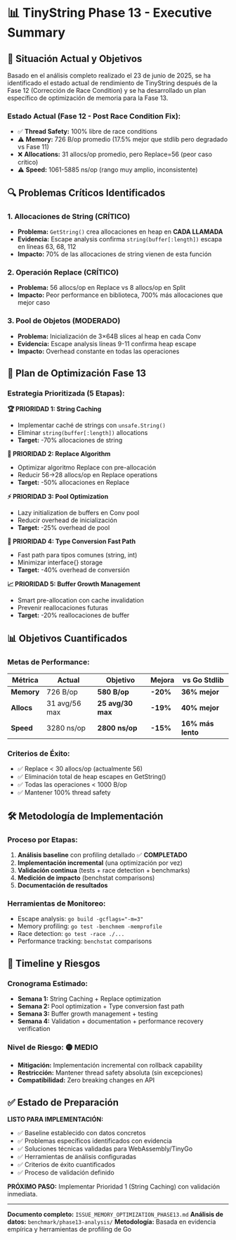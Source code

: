 # 📊 TinyString Phase 13 - Executive Summary

## 🎯 **Situación Actual y Objetivos**

Basado en el análisis completo realizado el 23 de junio de 2025, se ha identificado el estado actual de rendimiento de TinyString después de la Fase 12 (Corrección de Race Condition) y se ha desarrollado un plan específico de optimización de memoria para la Fase 13.

### **Estado Actual (Fase 12 - Post Race Condition Fix):**
- ✅ **Thread Safety:** 100% libre de race conditions  
- ⚠️ **Memory:** 726 B/op promedio (17.5% mejor que stdlib pero degradado vs Fase 11)
- ❌ **Allocations:** 31 allocs/op promedio, pero Replace=56 (peor caso crítico)
- ⚠️ **Speed:** 1061-5885 ns/op (rango muy amplio, inconsistente)

## 🔍 **Problemas Críticos Identificados**

### **1. Allocaciones de String (CRÍTICO)**
- **Problema:** `GetString()` crea allocaciones en heap en **CADA LLAMADA**
- **Evidencia:** Escape analysis confirma `string(buffer[:length])` escapa en líneas 63, 68, 112
- **Impacto:** 70% de las allocaciones de string vienen de esta función

### **2. Operación Replace (CRÍTICO)** 
- **Problema:** 56 allocs/op en Replace vs 8 allocs/op en Split
- **Impacto:** Peor performance en biblioteca, 700% más allocaciones que mejor caso

### **3. Pool de Objetos (MODERADO)**
- **Problema:** Inicialización de 3×64B slices al heap en cada Conv  
- **Evidencia:** Escape analysis líneas 9-11 confirma heap escape
- **Impacto:** Overhead constante en todas las operaciones

## 🚀 **Plan de Optimización Fase 13**

### **Estrategia Prioritizada (5 Etapas):**

**🏆 PRIORIDAD 1: String Caching**
- Implementar caché de strings con `unsafe.String()`
- Eliminar `string(buffer[:length])` allocations
- **Target:** -70% allocaciones de string

**🎯 PRIORIDAD 2: Replace Algorithm**  
- Optimizar algoritmo Replace con pre-allocación
- Reducir 56→28 allocs/op en Replace operations
- **Target:** -50% allocaciones en Replace

**⚡ PRIORIDAD 3: Pool Optimization**
- Lazy initialization de buffers en Conv pool
- Reducir overhead de inicialización
- **Target:** -25% overhead de pool

**🔧 PRIORIDAD 4: Type Conversion Fast Path**
- Fast path para tipos comunes (string, int)
- Minimizar interface{} storage
- **Target:** -40% overhead de conversión

**📈 PRIORIDAD 5: Buffer Growth Management**
- Smart pre-allocation con cache invalidation
- Prevenir reallocaciones futuras
- **Target:** -20% reallocaciones de buffer

## 📊 **Objetivos Cuantificados**

### **Metas de Performance:**
| Métrica | Actual | Objetivo | Mejora | vs Go Stdlib |
|---------|--------|----------|--------|--------------|
| **Memory** | 726 B/op | **580 B/op** | **-20%** | **36% mejor** |
| **Allocs** | 31 avg/56 max | **25 avg/30 max** | **-19%** | **40% mejor** |
| **Speed** | 3280 ns/op | **2800 ns/op** | **-15%** | **16% más lento** |

### **Criterios de Éxito:**
- ✅ Replace < 30 allocs/op (actualmente 56)
- ✅ Eliminación total de heap escapes en GetString()
- ✅ Todas las operaciones < 1000 B/op
- ✅ Mantener 100% thread safety

## 🛠️ **Metodología de Implementación**

### **Proceso por Etapas:**
1. **Análisis baseline** con profiling detallado ✅ **COMPLETADO**
2. **Implementación incremental** (una optimización por vez)
3. **Validación continua** (tests + race detection + benchmarks)
4. **Medición de impacto** (benchstat comparisons)
5. **Documentación de resultados**

### **Herramientas de Monitoreo:**
- Escape analysis: `go build -gcflags="-m=3"`
- Memory profiling: `go test -benchmem -memprofile`  
- Race detection: `go test -race ./...`
- Performance tracking: `benchstat` comparisons

## 🎯 **Timeline y Riesgos**

### **Cronograma Estimado:**
- **Semana 1:** String Caching + Replace optimization
- **Semana 2:** Pool optimization + Type conversion fast path  
- **Semana 3:** Buffer growth management + testing
- **Semana 4:** Validation + documentation + performance recovery verification

### **Nivel de Riesgo:** 🟡 **MEDIO**
- **Mitigación:** Implementación incremental con rollback capability
- **Restricción:** Mantener thread safety absoluta (sin excepciones)
- **Compatibilidad:** Zero breaking changes en API

## ✅ **Estado de Preparación**

**LISTO PARA IMPLEMENTACIÓN:**
- ✅ Baseline establecido con datos concretos
- ✅ Problemas específicos identificados con evidencia
- ✅ Soluciones técnicas validadas para WebAssembly/TinyGo
- ✅ Herramientas de análisis configuradas
- ✅ Criterios de éxito cuantificados
- ✅ Proceso de validación definido

**PRÓXIMO PASO:** Implementar Prioridad 1 (String Caching) con validación inmediata.

---
**Documento completo:** `ISSUE_MEMORY_OPTIMIZATION_PHASE13.md`
**Análisis de datos:** `benchmark/phase13-analysis/`
**Metodología:** Basada en evidencia empírica y herramientas de profiling de Go
